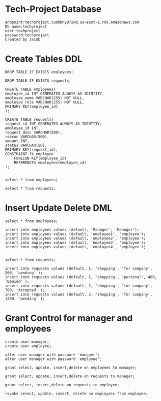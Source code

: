 # Tech-Project Database
    endpoint:techproject.cumkbny97iwq.us-east-1.rds.amazonaws.com
    Db name:techproject
    user:techproject
    password:techproject
    Created by Jacob
    
# Create Tables DDL

    DROP TABLE IF EXISTS employees;

    DROP TABLE IF EXISTS requests;

    CREATE TABLE employees(
    employee_id INT GENERATED ALWAYS AS IDENTITY,
    employee_name VARCHAR(255) NOT NULL,
    employee_role VARCHAR(255) NOT NULL,
    PRIMARY KEY(employee_id)
    );

    CREATE TABLE requests(
    request_id INT GENERATED ALWAYS AS IDENTITY,
    employee_id INT,
    request_desc VARCHAR(500),
    reason VARCHAR(500),
    amount INT,
    status VARCHAR(50),
    PRIMARY KEY(request_id),
    CONSTRAINT fk_employee
        FOREIGN KEY(employee_id) 
        REFERENCES employees(employee_id)
    );


    select * from employees;

    select * from requests;

# Insert Update Delete  DML 

    select * from employees;

    insert into employees values (default, 'Manager', 'Manager');
    insert into employees values (default, 'employee1', 'employee');
    insert into employees values (default, 'employee2', 'employee');
    insert into employees values (default, 'employee3', 'employee');
    insert into employees values (default, 'employee4', 'employee');


    select * from requests;

    insert into requests values (default, 1, 'shopping', 'for company', 200, 'pending' );
    insert into requests values (default, 1, 'shopping', 'personal', 400, 'Denied' );
    insert into requests values (default, 2, 'shopping', 'for company', 700, 'Accepted' );
    insert into requests values (default, 2, 'shopping', 'for company', 1200, 'pending' );

# Grant Control for manager and employees
  
    create user manager;
    create user employee;

    alter user manager with password 'manager';
    alter user manager with password 'employee';

    grant select, update, insert,delete on employees to manager;

    grant select, update, insert,delete on requests to manager;

    grant select, insert,delete on requests to employee;

    revoke select, update, insert, delete on employees from employee;
